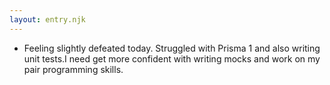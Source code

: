 ```yaml
---
layout: entry.njk
---
```


- Feeling slightly defeated today. Struggled with Prisma 1 and also writing unit tests.I need get more confident with writing mocks and work on my pair programming skills.
